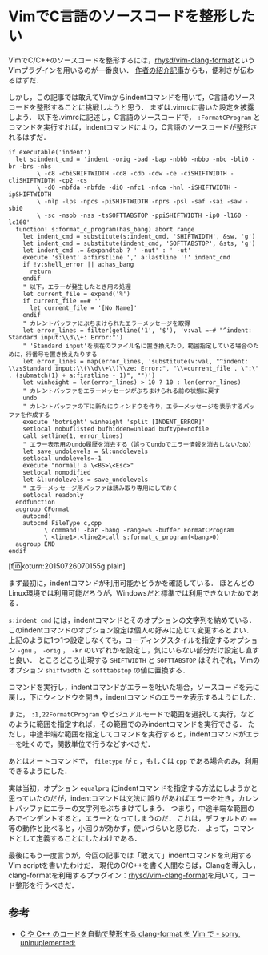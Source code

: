 VimでC言語のソースコードを整形したい
====================================

VimでC/C++のソースコードを整形するには，[rhysd/vim-clang-format](https://github.com/rhysd/vim-clang-format)というVimプラグインを用いるのが一番良い．
[作者の紹介記事](http://rhysd.hatenablog.com/entry/2013/08/26/231858)からも，便利さが伝わるはずだ．

しかし，この記事では敢えてVimからindentコマンドを用いて，C言語のソースコードを整形することに挑戦しようと思う．
まずは.vimrcに書いた設定を披露しよう．
以下を.vimrcに記述し，C言語のソースコードで， ```:FormatCProgram``` とコマンドを実行すれば，indentコマンドにより，C言語のソースコードが整形されるはずだ．

```vim
if executable('indent')
  let s:indent_cmd = 'indent -orig -bad -bap -nbbb -nbbo -nbc -bli0 -br -brs -nbs
        \ -c8 -cbiSHIFTWIDTH -cd8 -cdb -cdw -ce -ciSHIFTWIDTH -cliSHIFTWIDTH -cp2 -cs
        \ -d0 -nbfda -nbfde -di0 -nfc1 -nfca -hnl -iSHIFTWIDTH -ipSHIFTWIDTH
        \ -nlp -lps -npcs -piSHIFTWIDTH -nprs -psl -saf -sai -saw -sbi0
        \ -sc -nsob -nss -tsSOFTTABSTOP -ppiSHIFTWIDTH -ip0 -l160 -lc160'
  function! s:format_c_program(has_bang) abort range
    let indent_cmd = substitute(s:indent_cmd, 'SHIFTWIDTH', &sw, 'g')
    let indent_cmd = substitute(indent_cmd, 'SOFTTABSTOP', &sts, 'g')
    let indent_cmd .= &expandtab ? ' -nut' : ' -ut'
    execute 'silent' a:firstline ',' a:lastline '!' indent_cmd
    if !v:shell_error || a:has_bang
      return
    endif
    " 以下，エラーが発生したとき用の処理
    let current_file = expand('%')
    if current_file ==# ''
      let current_file = '[No Name]'
    endif
    " カレントバッファにぶちまけられたエラーメッセージを取得
    let error_lines = filter(getline('1', '$'), 'v:val =~# "^indent: Standard input:\\d\\+: Error:"')
    " 'Standard input'を現在のファイル名に置き換えたり，範囲指定している場合のために，行番号を置き換えたりする
    let error_lines = map(error_lines, 'substitute(v:val, "^indent: \\zsStandard input:\\(\\d\\+\\)\\ze: Error:", "\\=current_file . \":\" . (submatch(1) + a:firstline - 1)", "")')
    let winheight = len(error_lines) > 10 ? 10 : len(error_lines)
    " カレントバッファをエラーメッセージがぶちまけられる前の状態に戻す
    undo
    " カレントバッファの下に新たにウィンドウを作り，エラーメッセージを表示するバッファを作成する
    execute 'botright' winheight 'split [INDENT_ERROR]'
    setlocal nobuflisted bufhidden=unload buftype=nofile
    call setline(1, error_lines)
    " エラー表示用のundo履歴を消去する（誤ってundoでエラー情報を消去しないため）
    let save_undolevels = &l:undolevels
    setlocal undolevels=-1
    execute "normal! a \<BS>\<Esc>"
    setlocal nomodified
    let &l:undolevels = save_undolevels
    " エラーメッセージ用バッファは読み取り専用にしておく
    setlocal readonly
  endfunction
  augroup CFormat
    autocmd!
    autocmd FileType c,cpp
          \ command! -bar -bang -range=% -buffer FormatCProgram
          \ <line1>,<line2>call s:format_c_program(<bang>0)
  augroup END
endif
```

[f:id:koturn:20150726070155g:plain]

まず最初に，indentコマンドが利用可能かどうかを確認している．
ほとんどのLinux環境では利用可能だろうが，Windowsだと標準では利用できないためである．

```s:indent_cmd``` には，indentコマンドとそのオプションの文字列を納めている．
このindentコマンドのオプション設定は個人の好みに応じて変更するとよい．
上記のように1つ1つ設定しなくても，コーディングスタイルを指定するオプション ```-gnu``` ， ```-orig``` ， ```-kr``` のいずれかを設定し，気にいらない部分だけ設定し直すと良い．
ところどころ出現する ```SHIFTWIDTH``` と ```SOFTTABSTOP``` はそれぞれ，Vimのオプション ```shiftwidth``` と ```softtabstop``` の値に置換する．

コマンドを実行し，indentコマンドがエラーを吐いた場合，ソースコードを元に戻し，下にウィンドウを開き，indentコマンドのエラーを表示するようにした．

また， ```:1,22FormatCProgram``` やビジュアルモードで範囲を選択して実行，などのように範囲を指定すれば，その範囲でのみindentコマンドを実行できる．
ただし，中途半端な範囲を指定してコマンドを実行すると，indentコマンドがエラーを吐くので，関数単位で行うなどすべきだ．

あとはオートコマンドで， ```filetype``` が ```c``` ，もしくは ```cpp``` である場合のみ，利用できるようにした．

実は当初，オプション ```equalprg``` にindentコマンドを指定する方法にしようかと思っていたのだが，indentコマンドは文法に誤りがあればエラーを吐き，カレントバッファにエラーの文字列をぶちまけてしまう．
つまり，中途半端な範囲のみでインデントすると，エラーとなってしまうのだ．
これは，デフォルトの ```==``` 等の動作と比べると，小回りが効かず，使いづらいと感じた．
よって，コマンドとして定義することにしたわけである．

最後にもう一度言うが，今回の記事では「敢えて」indentコマンドを利用するVim scriptを書いたわけだ．
現代のC/C++を書く人間ならば，Clangを導入し，clang-formatを利用するプラグイン：[rhysd/vim-clang-format](https://github.com/rhysd/vim-clang-format)を用いて，コード整形を行うべきだ．


## 参考

- [C や C++ のコードを自動で整形する clang-format を Vim で - sorry, uninuplemented:](http://rhysd.hatenablog.com/entry/2013/08/26/231858)
